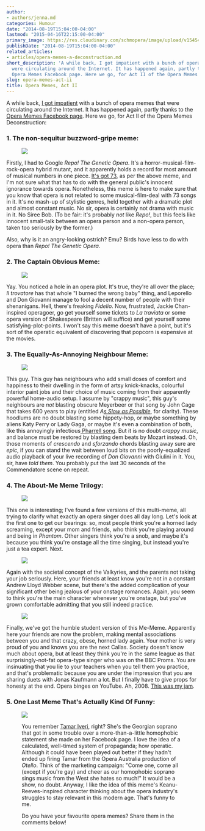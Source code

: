 ```yaml
---
author:
- authors/jenna.md
categories: Humour
date: "2014-08-19T15:04:00-04:00"
lastmod: "2015-04-16T22:15:00-04:00"
primary_image: https://res.cloudinary.com/schmopera/image/upload/v1545409169/media/webhook-uploads/1429236904782/AnnaNicole.png
publishDate: "2014-08-19T15:04:00-04:00"
related_articles:
- articles/opera-memes-a-deconstruction.md
short_description: 'A while back, I got impatient with a bunch of opera memes that
  were circulating around the Internet. It has happened again, partly thanks to the
  Opera Memes Facebook page. Here we go, for Act II of the Opera Memes Deconstruction:'
slug: opera-memes-act-ii
title: Opera Memes, Act II
---
```


A while back, [I got impatient](/opera-memes-a-deconstruction/) with a bunch of opera memes that were circulating around the Internet. It has happened again, partly thanks to the[ Opera Memes Facebook page](https://www.facebook.com/OperaSingerMemes). Here we go, for Act II of the Opera Memes Deconstruction:

### 1\. The non-sequitur buzzword-gripe meme:

<figure data-type="image">

![](https://res.cloudinary.com/schmopera/image/upload/v1545409169/media/webhook-uploads/1429236360206/Repo-Opera.jpg.jpg)
</figure>

Firstly, I had to Google _Repo! The Genetic Opera_. It's a horror-musical-film-rock-opera hybrid mutant, and it apparently holds a record for most amount of musical numbers in one piece. [It's got 73](http://en.wikipedia.org/wiki/Repo!_The_Genetic_Opera), as per the above meme, and I'm not sure what that has to do with the general public's innocent ignorance towards opera. Nonetheless, this meme is here to make sure that you know that opera is not related to some musical-film-deal with 73 songs in it. It's no mash-up of stylistic genres, held together with a dramatic plot and almost constant music. No sir, opera is certainly not drama with music in it. No Siree Bob. (To be fair: it's probably _not_ like _Repo!_, but this feels like innocent small-talk between an opera person and a non-opera person, taken too seriously by the former.)

Also, why is it an angry-looking ostrich? Emu? Birds have less to do with opera than _Repo! The Genetic Opera_.

### 2\. The Captain Obvious Meme:

<figure data-type="image">

![](https://res.cloudinary.com/schmopera/image/upload/v1545409169/media/webhook-uploads/1429236462548/Chan.png)
</figure>

Yay. You noticed a hole in an opera plot. It's true, they're all over the place; _Il trovatore_ has that whole "I burned the wrong baby" thing, and Leporello and Don Giovanni manage to fool a decent number of people with their shenanigans. Hell, there's freaking _Fidelio_. Now, frustrated, Jackie Chan-inspired operagoer, go get yourself some tickets to _La traviata_ or some opera version of Shakespeare (Britten will suffice) and get yourself some satisfying-plot-points. I won't say this meme doesn't have a point, but it's sort of the operatic equivalent of discovering that popcorn is expensive at the movies. 

### 3\. The Equally-As-Annoying Neighbour Meme:

<figure data-type="image">

![](https://res.cloudinary.com/schmopera/image/upload/v1545409169/media/webhook-uploads/1429236496094/BlastDG.jpg.jpg)
</figure>

This guy. This guy has neighbours who add small doses of comfort and happiness to their dwelling in the form of artsy knick-knacks, colourful interior paint jobs and their choice of music coming from their apparently powerful home-audio setup. I assume by "crappy music", this guy's neighbours are _not_ blasting obscure Meyerbeer or that song by John Cage that takes 600 years to play (entitled _A[s Slow as Possible](http://en.wikipedia.org/wiki/As_Slow_as_Possible)_, for clarity). These hoodlums are no doubt blasting some hippety-hop, or maybe something by aliens Katy Perry or Lady Gaga, or maybe it's even a combination of both, like this annoyingly infectious[ Pharrell song](https://www.youtube.com/watch?v=y6Sxv-sUYtM). But it is no doubt _crappy music_, and balance must be restored by blasting dem beats by Mozart instead. Oh, those moments of _crescendo_ and _sforzando_ chords blasting away sure are _epic_, if you can stand the wait between loud bits on the poorly-equalized audio playback of your live recording of _Don Giovanni_ with Giulini in it. You, sir, have _told them_. You probably put the last 30 seconds of the Commendatore scene on repeat.

### 4\. The About-Me Meme Trilogy:

<figure data-type="image">

![](https://res.cloudinary.com/schmopera/image/upload/v1545409169/media/webhook-uploads/1429236678539/opera-singers-e40c9e856b669d06aec5c07dcd76d2.jpg.jpg)
</figure>

This one is interesting; I've found a few versions of this multi-meme, all trying to clarify what exactly an opera singer does all day long. Let's look at the first one to get our bearings: so, most people think you're a horned lady screaming, except your mom and friends, who think you're playing around and being in _Phantom_. Other singers think you're a snob, and maybe it's because you think you're onstage all the time singing, but instead you're just a tea expert. Next.

<figure data-type="image">

![](https://res.cloudinary.com/schmopera/image/upload/v1545409169/media/webhook-uploads/1429236728465/opera-singer-f4b1ba0d9c00df5dbc798e417ce3db.jpg.jpg)
</figure>

Again with the societal concept of the Valkyries, and the parents not taking your job seriously. Here, your friends at least know you're not in a constant Andrew Lloyd Webber scene, but there's the added complication of your significant other being jealous of your onstage romances. Again, you seem to think you're the main character whenever you're onstage, but you've grown comfortable admitting that you still indeed practice.

<figure data-type="image">

![](https://res.cloudinary.com/schmopera/image/upload/v1545409169/media/webhook-uploads/1429236772065/opera-singer-student-72c731a17068705b123b5b2858042f.jpg.jpg)
</figure>

Finally, we've got the humble student version of this Me-Meme. Apparently here your friends are now the problem, making mental associations between you and that crazy, obese, horned lady again. Your mother is very proud of you and knows you are the next Callas. Society doesn't know much about opera, but at least they think you're in the same league as that surprisingly-not-fat opera-type singer who was on the BBC Proms. You are insinuating that you lie to your teachers when you tell them you practice, and that's problematic because you are under the impression that you are sharing duets with Jonas Kaufmann a lot. But I finally have to give props for honesty at the end. Opera binges on YouTube. Ah, 2008\. [This was my jam](https://www.youtube.com/watch?v=1tImMZLfHaE).

### 5\. One Last Meme That's Actually Kind Of Funny:

<figure data-type="image">

![](https://res.cloudinary.com/schmopera/image/upload/v1545409169/media/webhook-uploads/1429236807441/TamarMeme.jpg.jpg)

You remember [Tamar Iveri](http://schmopera.com/desdemona-down), right? She's the Georgian soprano that got in some trouble over a more-than-a-little homophobic statement she made on her Facebook page. I love the idea of a calculated, well-timed system of propaganda; how operatic. Although it could have been played out better if they hadn't ended up firing Tamar from the Opera Australia production of _Otello_. Think of the marketing campaign: "Come one, come all (except if you're gay) and cheer as our homophobic soprano sings music from the West she hates so much!" It would be a show, no doubt. Anyway, I like the idea of this meme's Keanu-Reeves-inspired character thinking about the opera industry's struggles to stay relevant in this modern age. That's funny to me.

Do you have your favourite opera memes? Share them in the comments below!
